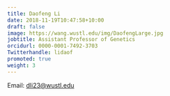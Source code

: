 ```yaml
---
title: Daofeng Li
date: 2018-11-19T10:47:58+10:00
draft: false
image: https://wang.wustl.edu/img/DaofengLarge.jpg
jobtitle: Assistant Professor of Genetics
orcidurl: 0000-0001-7492-3703
Twitterhandle: lidaof
promoted: true
weight: 3
---
```


Email: dli23@wustl.edu
